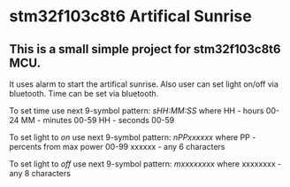 # stm32f103c8t6 Artifical Sunrise

## This is a small simple project for stm32f103c8t6 MCU.

It uses alarm to start the artifical sunrise. 
Also user can set light on/off via bluetooth.
Time can be set via bluetooth.

To set time use next 9-symbol pattern:
*sHH:MM:SS*
where 
HH - hours    00-24
MM - minutes  00-59
HH - seconds  00-59

To set light to *on* use next 9-symbol pattern:
*nPPxxxxxx*
where 
PP - percents from max power 00-99
xxxxxx - any 6 characters

To set light to *off* use next 9-symbol pattern:
*mxxxxxxxx*
where 
xxxxxxxx - any 8 characters
